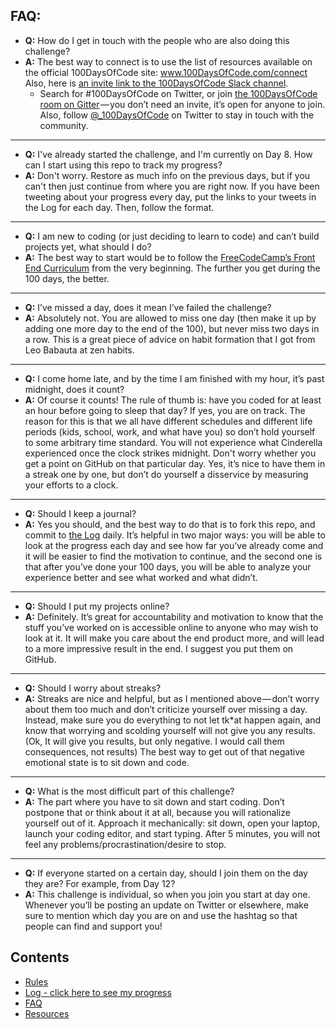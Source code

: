 ## FAQ:

- **Q:** How do I get in touch with the people who are also doing this challenge?
- **A:** The best way to connect is to use the list of resources available on the official
  100DaysOfCode site: www.100DaysOfCode.com/connect Also, here is [an invite link to the
  100DaysOfCode Slack channel](https://www.100daysofcode.com/slack).
  - Search for #100DaysOfCode on Twitter, or join [the 100DaysOfCode room on
    Gitter](https://gitter.im/Kallaway/100DaysOfCode) — you don’t need an invite, it’s open for
    anyone to join. Also, follow [@\_100DaysOfCode](https://twitter.com/_100DaysOfCode) on
    Twitter to stay in touch with the community.

______________________________________________________________________

- **Q:** I've already started the challenge, and I'm currently on Day 8. How can I start using
  this repo to track my progress?
- **A:** Don't worry. Restore as much info on the previous days, but if you can't then just
  continue from where you are right now. If you have been tweeting about your progress every day,
  put the links to your tweets in the Log for each day. Then, follow the format.

______________________________________________________________________

- **Q:** I am new to coding (or just deciding to learn to code) and can’t build projects yet,
  what should I do?
- **A:** The best way to start would be to follow the [FreeCodeCamp’s Front End
  Curriculum](https://www.freecodecamp.com/) from the very beginning. The further you get during
  the 100 days, the better.

______________________________________________________________________

- **Q:** I’ve missed a day, does it mean I’ve failed the challenge?
- **A:** Absolutely not. You are allowed to miss one day (then make it up by adding one more
  day to the end of the 100), but never miss two days in a row. This is a great piece of advice
  on habit formation that I got from Leo Babauta at zen habits.

______________________________________________________________________

- **Q:** I come home late, and by the time I am finished with my hour, it’s past midnight, does
  it count?
- **A:** Of course it counts! The rule of thumb is: have you coded for at least an hour before
  going to sleep that day? If yes, you are on track. The reason for this is that we all have
  different schedules and different life periods (kids, school, work, and what have you) so don’t
  hold yourself to some arbitrary time standard. You will not experience what Cinderella
  experienced once the clock strikes midnight. Don't worry whether you get a point on GitHub on
  that particular day. Yes, it’s nice to have them in a streak one by one, but don’t do yourself
  a disservice by measuring your efforts to a clock.

______________________________________________________________________

- **Q:** Should I keep a journal?
- **A:** Yes you should, and the best way to do that is to fork this repo, and commit to [the
  Log](log.md) daily. It’s helpful in two major ways: you will be able to look at the progress
  each day and see how far you’ve already come and it will be easier to find the motivation to
  continue, and the second one is that after you’ve done your 100 days, you will be able to
  analyze your experience better and see what worked and what didn’t.

______________________________________________________________________

- **Q:** Should I put my projects online?
- **A:** Definitely. It’s great for accountability and motivation to know that the stuff you’ve
  worked on is accessible online to anyone who may wish to look at it. It will make you care
  about the end product more, and will lead to a more impressive result in the end. I suggest you
  put them on GitHub.

______________________________________________________________________

- **Q:** Should I worry about streaks?
- **A:** Streaks are nice and helpful, but as I mentioned above — don’t worry about them too
  much and don’t criticize yourself over missing a day. Instead, make sure you do everything to
  not let tk\*at happen again, and know that worrying and scolding yourself will not give you any
  results. (Ok, It will give you results, but only negative. I would call them consequences, not
  results) The best way to get out of that negative emotional state is to sit down and code.

______________________________________________________________________

- **Q:** What is the most difficult part of this challenge?
- **A:** The part where you have to sit down and start coding. Don’t postpone that or think
  about it at all, because you will rationalize yourself out of it. Approach it mechanically: sit
  down, open your laptop, launch your coding editor, and start typing. After 5 minutes, you will
  not feel any problems/procrastination/desire to stop.

______________________________________________________________________

- **Q:** If everyone started on a certain day, should I join them on the day they are? For
  example, from Day 12?
- **A:** This challenge is individual, so when you join you start at day one. Whenever you’ll
  be posting an update on Twitter or elsewhere, make sure to mention which day you are on and use
  the hashtag so that people can find and support you!

## Contents

- [Rules](rules.md)
- [Log - click here to see my progress](log.md)
- [FAQ](FAQ.md)
- [Resources](resources.md)
